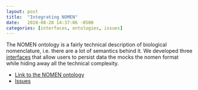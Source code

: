 ```yaml
---
layout: post
title:  "Integrating NOMEN"
date:   2018-08-28 14:37:06 -0500
categories: [interfaces, ontologies, issues]
---
```


The NOMEN ontology is a fairly technical description of biological nomenclature, i.e. there are a lot of semantics behind it. We developed three [interfaces](/interfaces/semantics/2018/08/28/Edit-taxon-name.html) that allow users to persist data the mocks the nomen format while hiding away all the technical complexity.

* [Link to the NOMEN ontology](https://github.com/SpeciesFileGroup/nomen) 
* [Issues](https://github.com/SpeciesFileGroup/taxonworks/projects/2)
